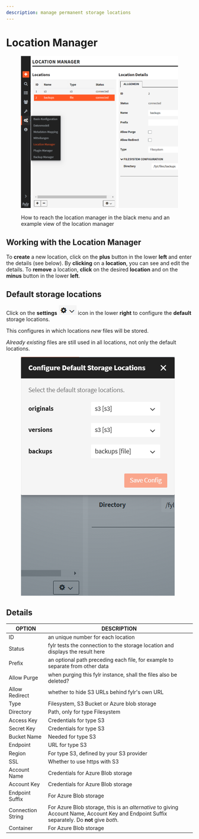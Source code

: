 ```yaml
---
description: manage permanent storage locations
---
```


# Location Manager

<figure><img src="../.gitbook/assets/image (14) (1).png" alt=""><figcaption><p>How to reach the location manager in the black menu and an example view of the location manager</p></figcaption></figure>

## Working with the Location Manager

To **create** a new location, click on the **plus** button in the lower **left** and enter the details (see below). By **clicking** on a **location**, you can see and edit the details. To **remove** a location, **click** on the desired **location** and on the **minus** button in the lower **left**.

## Default storage locations

Click on the **settings** ![](<../.gitbook/assets/image (15).png>) icon in the lower **right** to configure the **default** storage locations.

This configures in which locations _new_ files will be stored.&#x20;

_Already existing_ files are still used in all locations, not only the default locations.

<figure><img src="../.gitbook/assets/image (14).png" alt=""><figcaption></figcaption></figure>

## Details

| OPTION            | DESCRIPTION                                                                                                                                  |
| ----------------- | -------------------------------------------------------------------------------------------------------------------------------------------- |
| ID                | an unique number for each location                                                                                                           |
| Status            | fylr tests the connection to the storage location and displays the result here                                                               |
| Prefix            | an optional path preceding each file, for example to separate from other data                                                                |
| Allow Purge       | when purging this fylr instance, shall the files also be deleted?                                                                            |
| Allow Redirect    | whether to hide S3 URLs behind fylr's own URL                                                                                                |
| Type              | Filesystem, S3 Bucket or Azure blob storage                                                                                                  |
| Directory         | Path, only for type Filesystem                                                                                                               |
| Access Key        | Credentials for type S3                                                                                                                      |
| Secret Key        | Credentials for type S3                                                                                                                      |
| Bucket Name       | Needed for type S3                                                                                                                           |
| Endpoint          | URL for type S3                                                                                                                              |
| Region            | For type S3, defined by your S3 provider                                                                                                     |
| SSL               | Whether to use https with S3                                                                                                                 |
| Account Name      | Credentials for Azure Blob storage                                                                                                           |
| Account Key       | Credentials for Azure Blob storage                                                                                                           |
| Endpoint Suffix   | For Azure Blob storage                                                                                                                       |
| Connection String | For Azure Blob storage, this is an _alternative_ to giving Account Name, Account Key and Endpoint Suffix separately. Do **not** give _both_. |
| Container         | For Azure Blob storage                                                                                                                       |


